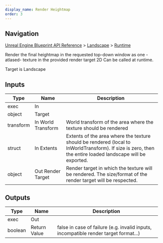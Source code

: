 ```yaml
---
display_name: Render Heightmap
order: 3
---
```

## Navigation

[Unreal Engine Blueprint API Reference](https://dev.epicgames.com/documentation/en-us/unreal-engine/BlueprintAPI) > [Landscape](https://dev.epicgames.com/documentation/en-us/unreal-engine/BlueprintAPI/Landscape) > [Runtime](https://dev.epicgames.com/documentation/en-us/unreal-engine/BlueprintAPI/Landscape/Runtime)

Render the final heightmap in the requested top-down window as one -atlased- texture in the provided render target 2D
Can be called at runtime.

Target is Landscape

## Inputs

| Type | Name | Description |
| --- | --- | --- |
| exec | In |  |
| object | Target |  |
| transform | In World Transform | World transform of the area where the texture should be rendered |
| struct | In Extents | Extents of the area where the texture should be rendered (local to InWorldTransform). If size is zero, then the entire loaded landscape will be exported. |
| object | Out Render Target | Render target in which the texture will be rendered. The size/format of the render target will be respected. |

## Outputs

| Type | Name | Description |
| --- | --- | --- |
| exec | Out |  |
| boolean | Return Value | false in case of failure (e.g. invalid inputs, incompatible render target format...) |
